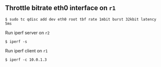 
## Throttle bitrate eth0 interface on `r1`

~~~
$ sudo tc qdisc add dev eth0 root tbf rate 1mbit burst 32kbit latency 5ms
~~~

Run iperf server on `r2`
~~~
$ iperf -s
~~~

Run iperf client on `r1`
~~~
$ iperf -c 10.0.1.3
~~~


